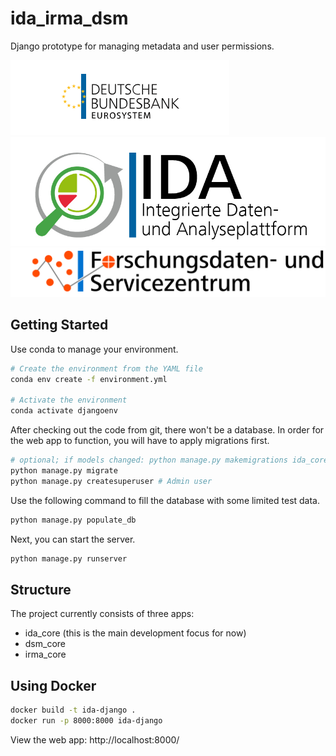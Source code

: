 # ida_irma_dsm

Django prototype for managing metadata and user permissions.

![](static/ida_core/Bundesbank_Logo.png?raw=true)
![](static/ida_core/IDA_Logo.jpg?raw=true)
![](static/ida_core/FDSZ.jpg?raw=true)

## Getting Started

Use conda to manage your environment.

```bash
# Create the environment from the YAML file
conda env create -f environment.yml

# Activate the environment
conda activate djangoenv
```

After checking out the code from git, there won't be a database. In order for the web app to function, you will have to apply migrations first.
```bash
# optional; if models changed: python manage.py makemigrations ida_core
python manage.py migrate
python manage.py createsuperuser # Admin user
```

Use the following command to fill the database with some limited test data.
```bash
python manage.py populate_db
```

Next, you can start the server.
```bash
python manage.py runserver
```

## Structure
The project currently consists of three apps:
* ida_core (this is the main development focus for now)
* dsm_core
* irma_core

## Using Docker
```bash
docker build -t ida-django .
docker run -p 8000:8000 ida-django
```
View the web app: http://localhost:8000/
